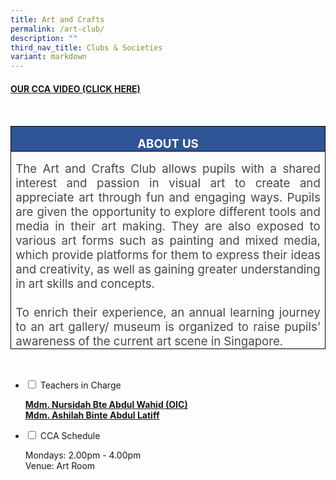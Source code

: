 ```yaml
---
title: Art and Crafts
permalink: /art-club/
description: ""
third_nav_title: Clubs & Societies
variant: markdown
---
```

<h4><strong><a title="Our CCA Video (Click here)" href="https://drive.google.com/file/d/1YlFL0x3Ag2nS-hWph6rP8P6gq5kuxO_z/view?usp=sharing" target="_blank" rel="noopener">OUR CCA VIDEO (CLICK HERE)</a></strong></h4><br>

<table style="border-collapse:collapse;border:none;mso-border-alt:solid windowtext .5pt;
 mso-yfti-tbllook:1184;mso-padding-alt:0cm 5.4pt 0cm 5.4pt" cellpadding="0" cellspacing="0" border="1" class="MsoTableGrid"><tbody><tr style="mso-yfti-irow:0;mso-yfti-firstrow:yes"><td style="width:467.5pt;border:solid windowtext 1.0pt;
  mso-border-alt:solid windowtext .5pt;background:#2F5496;mso-background-themecolor:
  accent1;mso-background-themeshade:191;padding:0cm 5.4pt 0cm 5.4pt" valign="top" width="623"><p style="margin-bottom:0cm;text-align:center;
  line-height:normal" align="center" class="MsoNormal"><b><span style="font-size:14.0pt;color:white;mso-themecolor:
  background1">ABOUT US</span></b><b><span style="font-size:14.0pt"></span></b></p></td></tr><tr style="mso-yfti-irow:1;mso-yfti-lastrow:yes"><td style="width:467.5pt;border:solid windowtext 1.0pt;
  border-top:none;mso-border-top-alt:solid windowtext .5pt;mso-border-alt:solid windowtext .5pt;
  padding:0cm 5.4pt 0cm 5.4pt" valign="top" width="623"><p style="margin-bottom:0cm;text-align:justify;text-justify:
  inter-ideograph;line-height:normal" class="MsoNormal"><span style="font-size:14.0pt;mso-bidi-font-size:
  10.0pt;mso-fareast-font-family:Arial;mso-bidi-font-family:Calibri;mso-bidi-theme-font:
  minor-latin;color:#484848">The Art and Crafts Club allows pupils with a shared interest and passion in visual art to create and appreciate art through fun and engaging ways. Pupils are given the opportunity to explore different tools and media in their art making. They are also exposed to various art forms such as painting and mixed media, which provide platforms for them to express their ideas and creativity, as well as gaining greater understanding in art skills and concepts.<br><br>To enrich their experience, an annual learning journey to an art gallery/ museum is organized to raise pupils’ awareness of the current art scene in Singapore.</span></p></td></tr></tbody></table><br>
	




<ul class="jekyllcodex_accordion">
<li><input id="accordion1" type="checkbox"> <label for="accordion1">Teachers in Charge</label>
<div>
<p><span style="text-decoration: underline;"><strong>Mdm. Nursidah Bte Abdul Wahid (OIC)<br></strong><strong>Mdm. Ashilah Binte Abdul Latiff</strong></span></p>
</div>
</li>
<li><input id="accordion2" type="checkbox"> <label for="accordion2">CCA Schedule</label>
<div>
<p>Mondays: 2.00pm - 4.00pm<br>Venue: Art Room</p>
</div>
</li>
</ul>
